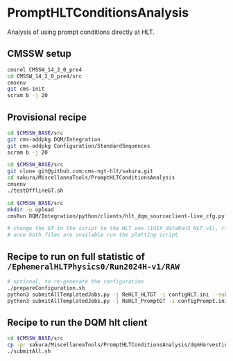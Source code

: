 # PromptHLTConditionsAnalysis 
Analysis of using prompt conditions directly at HLT.

## CMSSW setup
```bash
cmsrel CMSSW_14_2_0_pre4
cd CMSSW_14_2_0_pre4/src
cmsenv
git cms-init
scram b -j 20
```

## Provisional recipe
```bash
cd $CMSSW_BASE/src
git cms-addpkg DQM/Integration
git cms-addpkg Configuration/StandardSequences
scram b -j 20

cd $CMSSW_BASE/src
git clone git@github.com:cms-ngt-hlt/sakura.git
cd sakura/MiscellaneaTools/PromptHLTConditionsAnalysis
cmsenv
./testOfflineGT.sh

cd $CMSSW_BASE/src
mkdir -p upload
cmsRun DQM/Integration/python/clients/hlt_dqm_sourceclient-live_cfg.py inputFiles=sakura/MiscellaneaTools/PromptHLTConditionsAnalysis/output_Prompt.root

# change the GT in the script to the HLT one (141X_dataRun3_HLT_v1), rinse and repeat
# once both files are available run the plotting script
```

## Recipe to run on full statistic of `/EphemeralHLTPhysics0/Run2024H-v1/RAW`
```bash
# optional, to re-generate the configuration
./prepareConfiguration.sh
python3 submitAllTemplatedJobs.py -j ReHLT_HLTGT -i configHLT.ini --submit
python3 submitAllTemplatedJobs.py -j ReHLT_PromptGT -i configPrompt.ini --submit
```

## Recipe to run the DQM hlt client
```bash
cd $CMSSW_BASE/src
cp -pr sakura/MiscellaneaTools/PromptHLTConditionsAnalysis/dqmHarvesting/submit* .
./submitAll.sh
```
